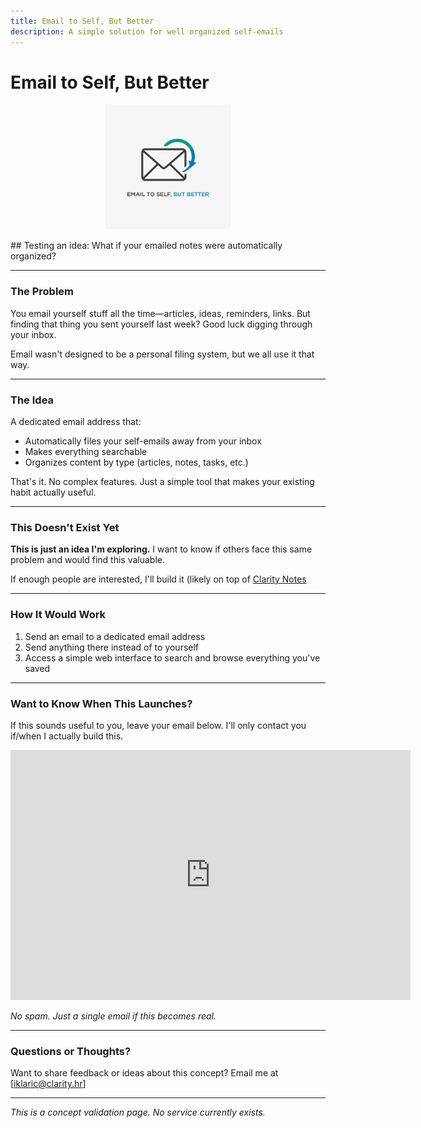 ```yaml
---
title: Email to Self, But Better
description: A simple solution for well organized self-emails
---
```

# Email to Self, But Better
<p align="center">
  <img src="logo.jpeg" alt="Logo" width="200">
</p>
## Testing an idea: What if your emailed notes were automatically organized?


---

### The Problem

You email yourself stuff all the time—articles, ideas, reminders, links. But finding that thing you sent yourself last week? Good luck digging through your inbox.

Email wasn't designed to be a personal filing system, but we all use it that way.

---

### The Idea

A dedicated email address that:
- Automatically files your self-emails away from your inbox
- Makes everything searchable
- Organizes content by type (articles, notes, tasks, etc.)

That's it. No complex features. Just a simple tool that makes your existing habit actually useful.

---

### This Doesn't Exist Yet

**This is just an idea I'm exploring.** I want to know if others face this same problem and would find this valuable.

If enough people are interested, I'll build it (likely on top of [Clarity Notes](https://clarity.hr/notes)

---

### How It Would Work

1. Send an email to a dedicated email address
2. Send anything there instead of to yourself
3. Access a simple web interface to search and browse everything you've saved

---

### Want to Know When This Launches?

If this sounds useful to you, leave your email below. I'll only contact you if/when I actually build this.

<iframe src="https://docs.google.com/forms/d/e/1FAIpQLSdQHc9FSGxYJUSfpz4F4mTUbMZejdpEet0MKKoOT_DbuqnhXA/viewform?usp=dialog" width="640" height="400" frameborder="0" marginheight="0" marginwidth="0">Loading…</iframe>

*No spam. Just a single email if this becomes real.*

---

### Questions or Thoughts?

Want to share feedback or ideas about this concept? Email me at [iklaric@clarity.hr]

---

*This is a concept validation page. No service currently exists.*
